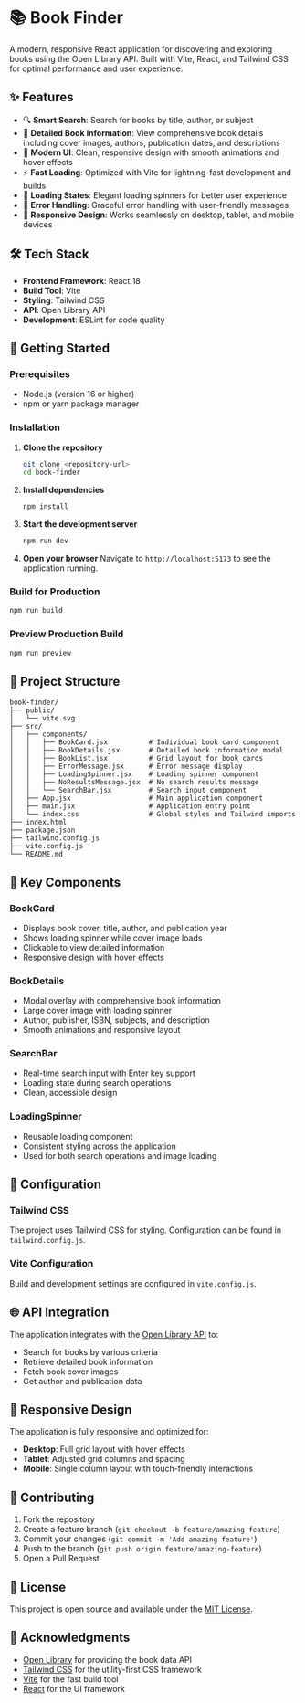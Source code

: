 # 📚 Book Finder

A modern, responsive React application for discovering and exploring books using the Open Library API. Built with Vite, React, and Tailwind CSS for optimal performance and user experience.

## ✨ Features

- 🔍 **Smart Search**: Search for books by title, author, or subject
- 📖 **Detailed Book Information**: View comprehensive book details including cover images, authors, publication dates, and descriptions
- 🎨 **Modern UI**: Clean, responsive design with smooth animations and hover effects
- ⚡ **Fast Loading**: Optimized with Vite for lightning-fast development and builds
- 🔄 **Loading States**: Elegant loading spinners for better user experience
- 🚨 **Error Handling**: Graceful error handling with user-friendly messages
- 📱 **Responsive Design**: Works seamlessly on desktop, tablet, and mobile devices

## 🛠️ Tech Stack

- **Frontend Framework**: React 18
- **Build Tool**: Vite
- **Styling**: Tailwind CSS
- **API**: Open Library API
- **Development**: ESLint for code quality

## 🚀 Getting Started

### Prerequisites

- Node.js (version 16 or higher)
- npm or yarn package manager

### Installation

1. **Clone the repository**
   ```bash
   git clone <repository-url>
   cd book-finder
   ```

2. **Install dependencies**
   ```bash
   npm install
   ```

3. **Start the development server**
   ```bash
   npm run dev
   ```

4. **Open your browser**
   Navigate to `http://localhost:5173` to see the application running.

### Build for Production

```bash
npm run build
```

### Preview Production Build

```bash
npm run preview
```

## 📁 Project Structure

```
book-finder/
├── public/
│   └── vite.svg
├── src/
│   ├── components/
│   │   ├── BookCard.jsx          # Individual book card component
│   │   ├── BookDetails.jsx       # Detailed book information modal
│   │   ├── BookList.jsx          # Grid layout for book cards
│   │   ├── ErrorMessage.jsx      # Error message display
│   │   ├── LoadingSpinner.jsx    # Loading spinner component
│   │   ├── NoResultsMessage.jsx  # No search results message
│   │   └── SearchBar.jsx         # Search input component
│   ├── App.jsx                   # Main application component
│   ├── main.jsx                  # Application entry point
│   └── index.css                 # Global styles and Tailwind imports
├── index.html
├── package.json
├── tailwind.config.js
├── vite.config.js
└── README.md
```

## 🎯 Key Components

### BookCard
- Displays book cover, title, author, and publication year
- Shows loading spinner while cover image loads
- Clickable to view detailed information
- Responsive design with hover effects

### BookDetails
- Modal overlay with comprehensive book information
- Large cover image with loading spinner
- Author, publisher, ISBN, subjects, and description
- Smooth animations and responsive layout

### SearchBar
- Real-time search input with Enter key support
- Loading state during search operations
- Clean, accessible design

### LoadingSpinner
- Reusable loading component
- Consistent styling across the application
- Used for both search operations and image loading

## 🔧 Configuration

### Tailwind CSS
The project uses Tailwind CSS for styling. Configuration can be found in `tailwind.config.js`.

### Vite Configuration
Build and development settings are configured in `vite.config.js`.

## 🌐 API Integration

The application integrates with the [Open Library API](https://openlibrary.org/developers/api) to:

- Search for books by various criteria
- Retrieve detailed book information
- Fetch book cover images
- Get author and publication data

## 📱 Responsive Design

The application is fully responsive and optimized for:
- **Desktop**: Full grid layout with hover effects
- **Tablet**: Adjusted grid columns and spacing
- **Mobile**: Single column layout with touch-friendly interactions

## 🤝 Contributing

1. Fork the repository
2. Create a feature branch (`git checkout -b feature/amazing-feature`)
3. Commit your changes (`git commit -m 'Add amazing feature'`)
4. Push to the branch (`git push origin feature/amazing-feature`)
5. Open a Pull Request

## 📄 License

This project is open source and available under the [MIT License](LICENSE).

## 🙏 Acknowledgments

- [Open Library](https://openlibrary.org/) for providing the book data API
- [Tailwind CSS](https://tailwindcss.com/) for the utility-first CSS framework
- [Vite](https://vitejs.dev/) for the fast build tool
- [React](https://reactjs.org/) for the UI framework

